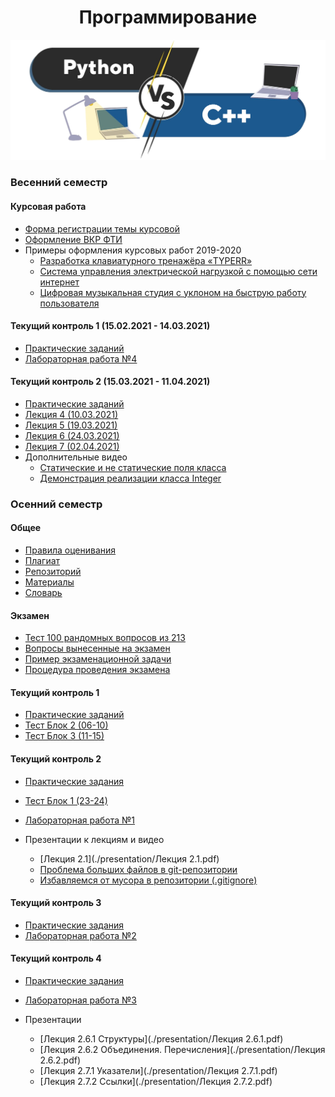 <h1 align="center"> Программирование</h1>

![](./resources/img/python-vs-c-plu-plus.png)

### Весенний семестр

#### Курсовая работа

- [Форма регистрации темы курсовой](https://docs.google.com/forms/d/e/1FAIpQLSed3KDin4GlgMbF6ifkVimKDlfiKGf9yix-tAInFuNkmAfWSg/viewform?usp=sf_link)
- [Оформление ВКР ФТИ](./resources/files/Oformlenie-VKR-FTI-2019.pdf)
- Примеры оформления курсовых работ 2019-2020
  - [Разработка клавиатурного тренажёра «TYPERR»](./resources/files/course_work_example/typerr.pdf)
  - [Система управления электрической нагрузкой с помощью сети интернет](./resources/files/course_work_example/control_system.pdf)
  - [Цифровая музыкальная студия с уклоном на быструю работу пользователя](./resources/files/course_work_example/music_studio.pdf)

#### Текущий контроль 1 (15.02.2021 - 14.03.2021)

- [Практические заданий](./practice5.html)
- [Лабораторная работа №4](./lab4.html)

#### Текущий контроль 2 (15.03.2021 - 11.04.2021)

- [Практические заданий](./practice6.html)
- [Лекция 4 (10.03.2021)](https://youtu.be/5-znSzcu6WM)
- [Лекция 5 (19.03.2021)](https://youtu.be/4TYCNn0MiBY)
- [Лекция 6 (24.03.2021)](https://youtu.be/dYyocymbLTw)
- [Лекция 7 (02.04.2021)](https://youtu.be/GYIXUCkpnaA)
- Дополнительные видео
  - [Статические и не статические поля класса](https://youtu.be/Ajr-Qp8SgkI)
  - [Демонстрация реализации класса Integer](https://youtu.be/6ebiXMUHOM0)



### Осенний семестр

#### Общее

- [Правила оценивания](./scores.html)
- [Плагиат](./plagiat.html)
- [Репозиторий](./repo.html)
- [Материалы](./docs.html)
- [Словарь](./dict.html)

#### Экзамен

- [Тест 100 рандомных вопросов из 213](https://www.classmarker.com/online-test/start/?quiz=e7r600360ce1dc1c)
- [Вопросы вынесенные на экзамен](./exam_questions.html)
- [Пример экзаменационной задачи](./resources/files/exam_task_example.pdf)
- [Процедура проведения экзамена](./exam.html)

#### Текущий контроль 1

- [Практические заданий](./practice1.html)
- [Тест Блок 2 (06-10)](https://www.classmarker.com/online-test/start/?quiz=7695f7a2821a44ad)
- [Тест Блок 3 (11-15)](https://www.classmarker.com/online-test/start/?quiz=mv95f90bdad343b3)

#### Текущий контроль 2

- [Практические задания](./practice2.html)
- [Тест Блок 1 (23-24)](https://www.classmarker.com/online-test/start/?quiz=gvm5fb48b9bb15c9)
- [Лабораторная работа №1](./lab1.html)
- Презентации к лекциям и видео
  
  - [Лекция 2.1](./presentation/Лекция 2.1.pdf)
  - [Проблема больших файлов в git-репозитории](https://youtu.be/of1zfdZMIvY)
  - [Избавляемся от мусора в репозитории (.gitignore)](https://youtu.be/f2LuiJBRHTk)

#### Текущий контроль 3

- [Практические задания](./practice3.html)
- [Лабораторная работа №2](./lab2.html)

#### Текущий контроль 4

- [Практические задания](./practice4.html)
- [Лабораторная работа №3](./lab3.html)
- Презентации
  
  - [Лекция 2.6.1 Структуры](./presentation/Лекция 2.6.1.pdf)
  - [Лекция 2.6.2 Объединения. Перечисления](./presentation/Лекция 2.6.2.pdf)
  - [Лекция 2.7.1 Указатели](./presentation/Лекция 2.7.1.pdf)
  - [Лекция 2.7.2 Ссылки](./presentation/Лекция 2.7.2.pdf)